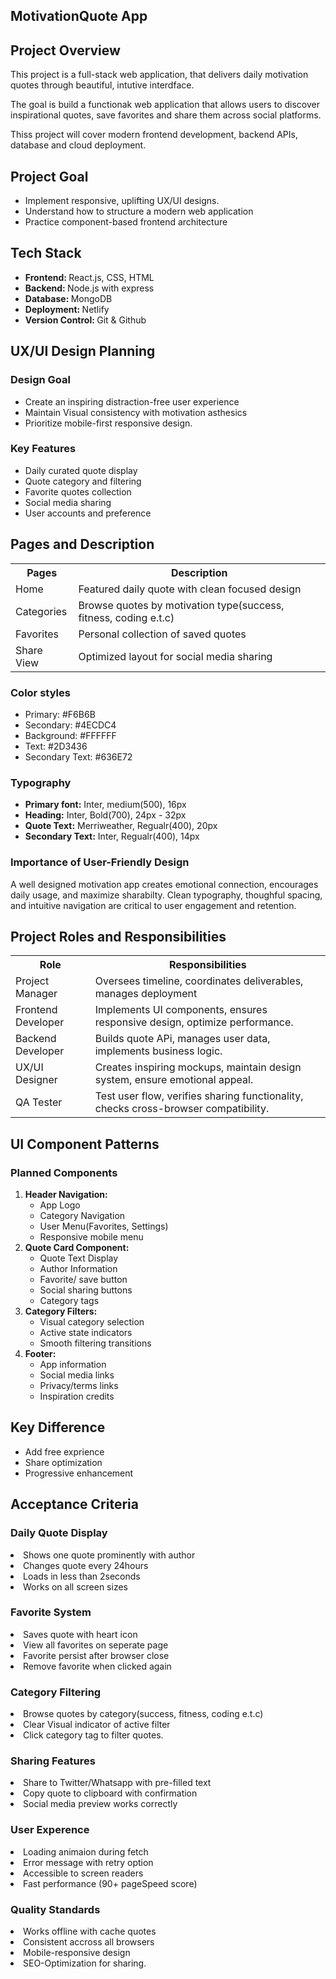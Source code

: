 <section>
  <h1>MotivationQuote App</h1>
  <section>
    <h2>Project Overview</h2>
    <p>This project is a full-stack web application, that delivers daily motivation quotes through beautiful, intutive interdface. </p>
    <p>The goal is build a functionak web application that allows users to discover inspirational quotes, save favorites and share them across
    social platforms.</p>
    <p>Thiss project will cover modern frontend development, backend APIs, database and cloud deployment.</p>
  </section>
  <section>
    <h2>Project Goal</h2>
    <ul>
      <li>Implement responsive, uplifting UX/UI designs.</li>
      <li>Understand how to structure a modern web application</li>
      <li>Practice component-based frontend architecture</li>
    </ul>
  </section>
  <section>
    <h2>Tech Stack</h2>
    <ul>
      <li><strong>Frontend: </strong> React.js, CSS, HTML</li>
      <li><strong>Backend: </strong> Node.js with express</li>
      <li><strong>Database: </strong> MongoDB</li>
      <li><strong>Deployment: </strong> Netlify</li>
      <li><strong>Version Control: </strong> Git & Github</li>
    </ul>
  </section>
</section>
<section>
  <h2>UX/UI Design Planning</h2>
  <section>
    <h3>Design Goal</h3>
    <ul>
      <li>Create an inspiring distraction-free user experience</li>
      <li>Maintain Visual consistency with motivation asthesics</li>
      <li>Prioritize mobile-first responsive design.</li>
    </ul>
  </section>
  <section>
    <h3>Key Features</h3>
    <ul>
      <li>Daily curated quote display</li>
      <li>Quote category and filtering</li>
      <li>Favorite quotes collection</li>
      <li>Social media sharing</li>
      <li>User accounts and preference</li>
    </ul>
  </section>
</section>
<section>
  <h2>Pages and Description</h2>
  <table>
    <tr>
      <th>Pages</th>
      <th>Description</th>
    </tr>
    <tr>
      <td>Home</td>
      <td>Featured daily quote with clean focused design</td>
    </tr>
    <tr>
      <td>Categories</td>
      <td>Browse quotes by motivation type(success, fitness, coding e.t.c)</td>
    </tr>
    <tr>
      <td>Favorites</td>
      <td>Personal collection of saved quotes</td>
    </tr>
    <tr>
      <td>Share View</td>
      <td>Optimized layout for social media sharing</td>
    </tr>
  </table>
  <section>
    <h3>Color styles</h3>
    <ul>
      <li>Primary: #F6B6B </li>
      <li>Secondary: #4ECDC4 </li>
      <li>Background: #FFFFFF </li>
      <li>Text: #2D3436 </li>
      <li>Secondary Text: #636E72 </li>
    </ul>
  </section>
  <section>
    <h3>Typography</h3>
    <ul>
      <li><strong>Primary font:</strong> Inter, medium(500), 16px</li>
      <li><strong>Heading:</strong> Inter, Bold(700), 24px - 32px</li>
      <li><strong>Quote Text:</strong> Merriweather, Regualr(400), 20px</li>
      <li><strong>Secondary Text:</strong> Inter, Regualr(400), 14px</li>
    </ul>
  </section>
  <section>
    <h3>Importance of User-Friendly Design </h3>
    <p>A well designed motivation app creates emotional connection, encourages daily usage, and maximize sharabilty. 
      Clean typography, thoughful spacing, and intuitive navigation are critical to user engagement and retention.</p>
  </section>
</section>
<section>
  <h2>Project Roles and Responsibilities</h2>
  <table>
    <tr>
      <th>Role</th>
      <th>Responsibilities</th>
    </tr>
    <tr>
      <td>Project Manager</td>
      <td>Oversees timeline, coordinates deliverables, manages deployment</td>
    </tr>
    <tr>
      <td>Frontend Developer</td>
      <td>Implements UI components, ensures responsive design, optimize performance.</td>
    </tr>
    <tr>
      <td>Backend Developer</td>
      <td>Builds quote APi, manages user data, implements business logic.</td>
    <tr>
      <td>UX/UI Designer</td>
      <td>Creates inspiring mockups, maintain design system, ensure emotional appeal.</td>
    </tr>
    <tr>
      <td>QA Tester</td>
      <td>Test user flow, verifies sharing functionality, checks cross-browser compatibility.</td>
    </tr>
  </table>
</section>
<section>
  <h2>UI Component Patterns</h2>
  <h3>Planned Components</h3>
  <ol>
    <li>
      <strong>Header Navigation:</strong>
      <ul>
        <li>App Logo</li>
        <li>Category Navigation</li>
        <li>User Menu(Favorites, Settings)</li>
        <li>Responsive mobile menu</li>
      </ul>
    </li>
    <li>
      <strong>Quote Card Component:</strong>
      <ul>
        <li>Quote Text Display</li>
        <li>Author Information</li>
        <li>Favorite/ save button</li>
        <li>Social sharing buttons</li>
        <li>Category tags</li>
      </ul>
    </li>
     <li>
      <strong>Category Filters:</strong>
      <ul>
        <li>Visual category selection</li>
        <li>Active state indicators</li>
        <li>Smooth filtering transitions</li>
      </ul>
    </li>
     <li>
      <strong>Footer:</strong>
      <ul>
        <li>App information</li>
        <li>Social media links</li>
        <li>Privacy/terms links</li>
        <li>Inspiration credits</li>
      </ul>
    </li>
  </ol>
 
</section>
<section>
  <h2>Key Difference</h2>
  <ul>
    <li>Add free exprience</li>
    <li>Share optimization</li>
    <li>Progressive enhancement</li>
  </ul>
</section>
<section>
  <h2>Acceptance Criteria</h2>
  <section>
    <h3>Daily Quote Display</h3>
    <li>Shows one quote prominently with author</li>
    <li>Changes quote every 24hours</li>
    <li>Loads in less than 2seconds</li>
    <li>Works on all screen sizes</li>
  </section>
  <section>
    <h3>Favorite System</h3>
    <li>Saves quote with heart icon</li>
    <li>View all favorites on seperate page</li>
    <li>Favorite persist after browser close</li>
    <li>Remove favorite when clicked again</li>
  </section>
  <section>
    <h3> Category Filtering</h3>
    <li>Browse quotes by category(success, fitness, coding e.t.c)</li>
    <li>Clear Visual indicator of active filter</li>
    <li>Click category tag to filter quotes.</li>
  </section>
  <section>
    <h3> Sharing Features</h3>
    <li>Share to Twitter/Whatsapp with pre-filled text</li>
    <li>Copy quote to clipboard with confirmation</li>
    <li>Social media preview works correctly</li>
  </section>
  <section>
    <h3> User Experence</h3>
    <li>Loading animaion during fetch</li>
    <li>Error message with retry option</li>
    <li>Accessible to screen readers</li>
    <li>Fast performance (90+ pageSpeed score)</li>
  </section>
  <section>
    <h3> Quality Standards</h3>
    <li>Works offline with cache quotes</li>
    <li>Consistent accross all browsers</li>
    <li>Mobile-responsive design</li>
    <li>SEO-Optimization for sharing.</li>
  </section>
</section>























